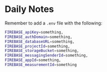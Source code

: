 # Daily Notes

Remember to add a `.env` file with the following:

```sh
FIREBASE_apiKey=something,
FIREBASE_authDomain=something,
FIREBASE_databaseURL=something,
FIREBASE_projectId=something,
FIREBASE_storageBucket=something,
FIREBASE_messagingSenderId=something,
FIREBASE_appId=something,
FIREBASE_measurementId=something
```